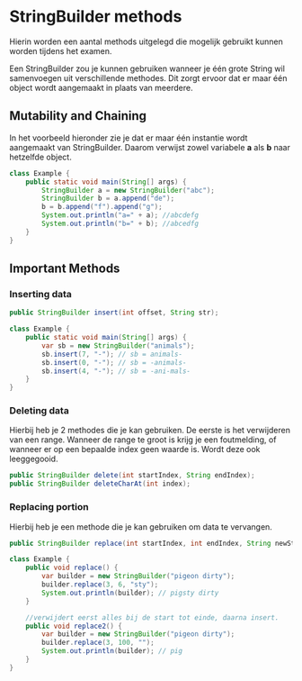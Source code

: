 # StringBuilder methods

Hierin worden een aantal methods uitgelegd die mogelijk gebruikt kunnen worden tijdens het examen.

Een StringBuilder zou je kunnen gebruiken wanneer je één grote String wil samenvoegen uit verschillende methodes. Dit
zorgt ervoor dat er maar één object wordt aangemaakt in plaats van meerdere.

## Mutability and Chaining

In het voorbeeld hieronder zie je dat er maar één instantie wordt aangemaakt van StringBuilder. Daarom verwijst zowel
variabele **a** als **b** naar hetzelfde object.

```java
class Example {
    public static void main(String[] args) {
        StringBuilder a = new StringBuilder("abc");
        StringBuilder b = a.append("de");
        b = b.append("f").append("g");
        System.out.println("a=" + a); //abcdefg
        System.out.println("b=" + b); //abcedfg
    }
}
```

## Important Methods

### Inserting data

```java
public StringBuilder insert(int offset, String str);
```

````java
class Example {
    public static void main(String[] args) {
        var sb = new StringBuilder("animals");
        sb.insert(7, "-"); // sb = animals-
        sb.insert(0, "-"); // sb = -animals-
        sb.insert(4, "-"); // sb = -ani-mals-
    }
}
````

### Deleting data

Hierbij heb je 2 methodes die je kan gebruiken. De eerste is het verwijderen van een range. Wanneer de range te groot is krijg je een foutmelding, of wanneer er op een bepaalde index geen waarde is. Wordt deze ook leeggegooid.

```java
public StringBuilder delete(int startIndex, String endIndex);
public StringBuilder deleteCharAt(int index);
```

### Replacing portion

Hierbij heb je een methode die je kan gebruiken om data te vervangen.

```java
public StringBuilder replace(int startIndex, int endIndex, String newString);
```

````java
class Example {
    public void replace() {
        var builder = new StringBuilder("pigeon dirty");
        builder.replace(3, 6, "sty");
        System.out.println(builder); // pigsty dirty
    }

    //verwijdert eerst alles bij de start tot einde, daarna insert.
    public void replace2() {
        var builder = new StringBuilder("pigeon dirty");
        builder.replace(3, 100, "");
        System.out.println(builder); // pig
    }
}
````

